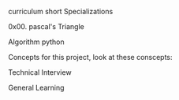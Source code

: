 curriculum
short Specializations

0x00. pascal's Triangle

Algorithm python

Concepts
for this project, look at these conscepts:

Technical Interview

General Learning
